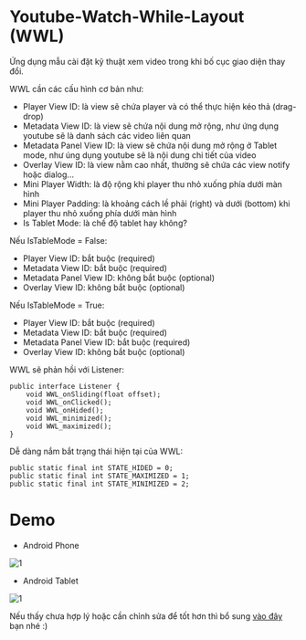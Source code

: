 # Youtube-Watch-While-Layout (WWL)
Ứng dụng mẫu cài đặt kỹ thuật xem video trong khi bố cục giao diện thay đổi.

WWL cần các cấu hình cơ bản như:
- Player View ID: là view sẽ chứa player và có thể thực hiện kéo thả (drag-drop)
- Metadata View ID: là view sẽ chứa nội dung mở rộng, như ứng dụng youtube sẽ là danh sách các video liên quan
- Metadata Panel View ID: là view sẽ chứa nội dung mở rộng ở Tablet mode, như úng dụng youtube sẽ là nội dung chi tiết của video
- Overlay View ID: là view nằm cao nhất, thường sẽ chứa các view notify hoặc dialog...
- Mini Player Width: là độ rộng khi player thu nhỏ xuống phía dưới màn hình
- Mini Player Padding: là khoảng cách lề phải (right) và dưới (bottom) khi player thu nhỏ xuống phía dưới màn hình
- Is Tablet Mode: là chế độ tablet hay không?

Nếu IsTableMode = False:
- Player View ID: bắt buộc (required)
- Metadata View ID: bắt buộc (required)
- Metadata Panel View ID: không bắt buộc (optional)
- Overlay View ID: không bắt buộc (optional)

Nếu IsTableMode = True:
- Player View ID: bắt buộc (required)
- Metadata View ID: bắt buộc (required)
- Metadata Panel View ID: bắt buộc (required)
- Overlay View ID: không bắt buộc (optional)

WWL sẽ phản hồi với Listener:
```
public interface Listener {
	void WWL_onSliding(float offset);
	void WWL_onClicked();
	void WWL_onHided();
	void WWL_minimized();
	void WWL_maximized();
}
```
Dễ dàng nắm bắt trạng thái hiện tại của WWL:
```
public static final int STATE_HIDED = 0;
public static final int STATE_MAXIMIZED = 1;
public static final int STATE_MINIMIZED = 2;
```

# Demo
+ Android Phone

![1](https://github.com/vn-ttinc/Youtube-Watch-While-Layout/blob/master/screenshots/demo1.gif "")

+ Android Tablet

![1](https://github.com/vn-ttinc/Youtube-Watch-While-Layout/blob/master/screenshots/demo2.gif "")

Nếu thấy chưa hợp lý hoặc cần chỉnh sửa để tốt hơn thì bổ sung [vào đây](https://github.com/vn-ttinc/Youtube-Watch-While-Layout/issues) bạn nhé :)